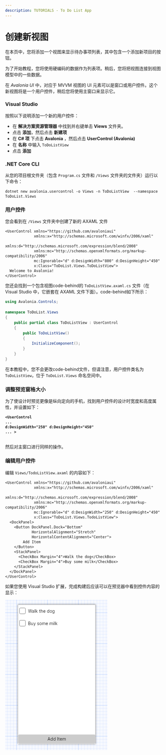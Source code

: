 ```yaml
---
description: TUTORIALS - To Do List App
---
```


# 创建新视图

在本页中，您将添加一个视图来显示待办事项列表，其中包含一个添加新项目的按钮。

为了开始教程，您将使用硬编码的数据作为列表项。稍后，您将把视图连接到视图模型中的一些数据。

在 _Avalonia UI_ 中，对应于 MVVM 视图的 UI 元素可以是窗口或用户控件。这个新视图将是一个用户控件，稍后您将使用主窗口来显示它。

### Visual Studio

按照以下说明添加一个新的用户控件：

- 在 **解决方案资源管理器** 中找到并右键单击 **Views** 文件夹。
- 点击 **添加**，然后点击 **新建项**
- 在 **C# 项** 下点击 **Avalonia** ，然后点击 **UserControl (Avalonia)**
- 在 **名称** 中输入 `ToDoListView`
- 点击 **添加**

### .NET Core CLI

从您的项目根文件夹（包含 `Program.cs` 文件和 `/Views` 文件夹的文件夹）运行以下命令：

```
dotnet new avalonia.usercontrol -o Views -n ToDoListView  --namespace ToDoList.Views
```

### 用户控件

您会看到在 `/Views` 文件夹中创建了新的 AXAML 文件

```markup
<UserControl xmlns="https://github.com/avaloniaui"
             xmlns:x="http://schemas.microsoft.com/winfx/2006/xaml"
             xmlns:d="http://schemas.microsoft.com/expression/blend/2008"
             xmlns:mc="http://schemas.openxmlformats.org/markup-compatibility/2006"
             mc:Ignorable="d" d:DesignWidth="800" d:DesignHeight="450"
             x:Class="ToDoList.Views.ToDoListView">
  Welcome to Avalonia!
</UserControl>
```

您还会找到一个包含视图code-behind的 `ToDoListView.axaml.cs` 文件（在 Visual Studio 中，它嵌套在 AXAML 文件下面）。code-behind如下所示：

```csharp
using Avalonia.Controls;

namespace ToDoList.Views
{
    public partial class ToDoListView : UserControl
    {
        public ToDoListView()
        {
            InitializeComponent();
        }
    }
}
```

在本教程中，您不会更改code-behind文件，但请注意，用户控件类名为 `ToDoListView`，位于 `ToDoList.Views` 命名空间中。

### 调整预览窗格大小

为了使设计时预览更像是纵向定向的手机，找到用户控件的设计时宽度和高度属性，并设置如下：

<pre class="language-markup"><code class="lang-markup"><strong>&#x3C;UserControl 
</strong><strong>...
</strong><strong>d:DesignWidth="250" d:DesignHeight="450" 
</strong><strong>... >
</strong><strong>
</strong></code></pre>

然后对主窗口进行同样的操作。

### 编辑用户控件

编辑 `Views/TodoListView.axaml` 的内容如下：

```markup
<UserControl xmlns="https://github.com/avaloniaui"
             xmlns:x="http://schemas.microsoft.com/winfx/2006/xaml"
             xmlns:d="http://schemas.microsoft.com/expression/blend/2008"
             xmlns:mc="http://schemas.openxmlformats.org/markup-compatibility/2006"
             mc:Ignorable="d" d:DesignWidth="250" d:DesignHeight="450"
             x:Class="ToDoList.Views.TodoListView">
  <DockPanel>
    <Button DockPanel.Dock="Bottom"
            HorizontalAlignment="Stretch"
            HorizontalContentAlignment="Center">
        Add Item
    </Button>
    <StackPanel>
      <CheckBox Margin="4">Walk the dog</CheckBox>
      <CheckBox Margin="4">Buy some milk</CheckBox>
    </StackPanel>
  </DockPanel>
</UserControl>
```

如果您使用 Visual Studio 扩展，完成构建后应该可以在预览器中看到控件内容的显示：

<div style={{textAlign: 'center'}}>
  <img src="/img/gitbook-import/assets/image (1) (1).png" alt=""/>
</div>

